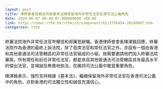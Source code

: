 ```yaml
---
layout: post
title: 律師會會長稱支持按基本法續保留海外非常任法官在港司法公義角色
date: 2024-06-07 08:40:07.000000000 +08:00
link: https://news.rthk.hk/rthk/ch/component/k2/1756454-20240607.htm
categories: rthk
---
```


終審法院海外非常任法官岑耀信和郝廉思辭職。香港律師會會長陳澤銘回應，終審法院作為香港的最終上訴法院，除了首席法官和常任法官之外，亦設有一個由香港和其他普通法司法管轄區的非常任法官組成的小組，按需要邀請他們加入終審法院審案。所有現任和前任非常任法官，都是來自其他普通法司法管轄區具有最高水平的傑出法官，並竭誠及無畏地依法，在維持司法公義中擔當重要角色。

陳澤銘表示，強烈支持根據《基本法》，繼續保留海外非常任法官在香港司法公義中的角色，亦對香港的司法獨立性和誠信充滿信心。
